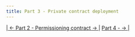 ```yaml
---
title: Part 3 - Private contract deployment
---
```




|[ ← Part 2 - Permissioning contract → ](Private-Transactions-Tutorial-2.md)| [Part 4 -  → ](Private-Transactions-Tutorial-4.md)|
